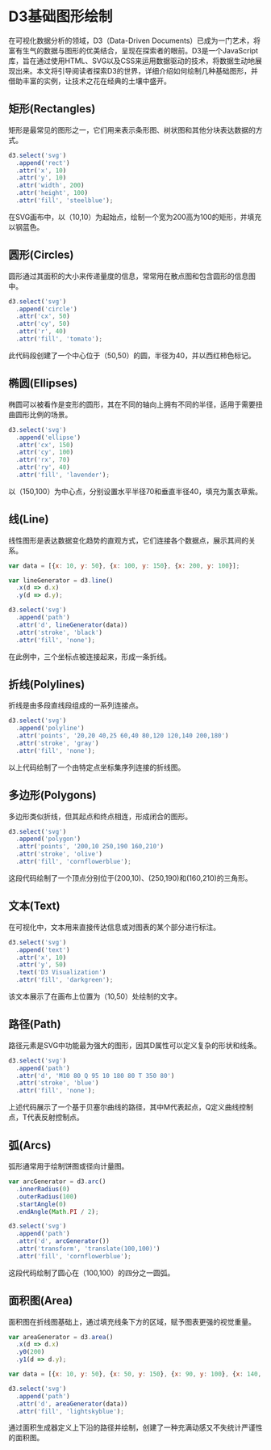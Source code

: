 # D3基础图形绘制

在可视化数据分析的领域，D3（Data-Driven Documents）已成为一门艺术，将富有生气的数据与图形的优美结合，呈现在探索者的眼前。D3是一个JavaScript库，旨在通过使用HTML、SVG以及CSS来运用数据驱动的技术，将数据生动地展现出来。本文将引导阅读者探索D3的世界，详细介绍如何绘制几种基础图形，并借助丰富的实例，让技术之花在经典的土壤中盛开。

## 矩形(Rectangles)

矩形是最常见的图形之一，它们用来表示条形图、树状图和其他分块表达数据的方式。

```javascript
d3.select('svg')
  .append('rect')
  .attr('x', 10)
  .attr('y', 10)
  .attr('width', 200)
  .attr('height', 100)
  .attr('fill', 'steelblue');
```

在SVG画布中，以（10,10）为起始点，绘制一个宽为200高为100的矩形，并填充以钢蓝色。

## 圆形(Circles)

圆形通过其面积的大小来传递量度的信息，常常用在散点图和包含圆形的信息图中。

```javascript
d3.select('svg')
  .append('circle')
  .attr('cx', 50)
  .attr('cy', 50)
  .attr('r', 40)
  .attr('fill', 'tomato');
```

此代码段创建了一个中心位于（50,50）的圆，半径为40，并以西红柿色标记。

## 椭圆(Ellipses)

椭圆可以被看作是变形的圆形，其在不同的轴向上拥有不同的半径，适用于需要扭曲圆形比例的场景。

```javascript
d3.select('svg')
  .append('ellipse')
  .attr('cx', 150)
  .attr('cy', 100)
  .attr('rx', 70)
  .attr('ry', 40)
  .attr('fill', 'lavender');
```

以（150,100）为中心点，分别设置水平半径70和垂直半径40，填充为薰衣草紫。

## 线(Line)

线性图形是表达数据变化趋势的直观方式，它们连接各个数据点，展示其间的关系。

```javascript
var data = [{x: 10, y: 50}, {x: 100, y: 150}, {x: 200, y: 100}];

var lineGenerator = d3.line()
  .x(d => d.x)
  .y(d => d.y);

d3.select('svg')
  .append('path')
  .attr('d', lineGenerator(data))
  .attr('stroke', 'black')
  .attr('fill', 'none');
```

在此例中，三个坐标点被连接起来，形成一条折线。

## 折线(Polylines)

折线是由多段直线段组成的一系列连接点。

```javascript
d3.select('svg')
  .append('polyline')
  .attr('points', '20,20 40,25 60,40 80,120 120,140 200,180')
  .attr('stroke', 'gray')
  .attr('fill', 'none');
```

以上代码绘制了一个由特定点坐标集序列连接的折线图。

## 多边形(Polygons)

多边形类似折线，但其起点和终点相连，形成闭合的图形。

```javascript
d3.select('svg')
  .append('polygon')
  .attr('points', '200,10 250,190 160,210')
  .attr('stroke', 'olive')
  .attr('fill', 'cornflowerblue');
```

这段代码绘制了一个顶点分别位于(200,10)、(250,190)和(160,210)的三角形。

## 文本(Text)

在可视化中，文本用来直接传达信息或对图表的某个部分进行标注。

```javascript
d3.select('svg')
  .append('text')
  .attr('x', 10)
  .attr('y', 50)
  .text('D3 Visualization')
  .attr('fill', 'darkgreen');
```

该文本展示了在画布上位置为（10,50）处绘制的文字。

## 路径(Path)

路径元素是SVG中功能最为强大的图形，因其D属性可以定义复杂的形状和线条。

```javascript
d3.select('svg')
  .append('path')
  .attr('d', 'M10 80 Q 95 10 180 80 T 350 80')
  .attr('stroke', 'blue')
  .attr('fill', 'none');
```

上述代码展示了一个基于贝塞尔曲线的路径，其中M代表起点，Q定义曲线控制点，T代表反射控制点。

## 弧(Arcs)

弧形通常用于绘制饼图或径向计量图。

```javascript
var arcGenerator = d3.arc()
  .innerRadius(0)
  .outerRadius(100)
  .startAngle(0)
  .endAngle(Math.PI / 2);

d3.select('svg')
  .append('path')
  .attr('d', arcGenerator())
  .attr('transform', 'translate(100,100)')
  .attr('fill', 'cornflowerblue');
```

这段代码绘制了圆心在（100,100）的四分之一圆弧。

## 面积图(Area)

面积图在折线图基础上，通过填充线条下方的区域，赋予图表更强的视觉重量。

```javascript
var areaGenerator = d3.area()
  .x(d => d.x)
  .y0(200)
  .y1(d => d.y);

var data = [{x: 10, y: 50}, {x: 50, y: 150}, {x: 90, y: 100}, {x: 140, y: 210}];

d3.select('svg')
  .append('path')
  .attr('d', areaGenerator(data))
  .attr('fill', 'lightskyblue');
```

通过面积生成器定义上下沿的路径并绘制，创建了一种充满动感又不失统计严谨性的面积图。
